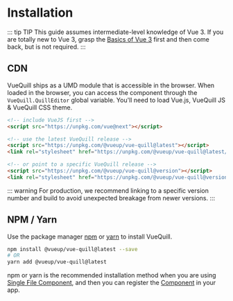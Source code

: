 # Installation

::: tip TIP
This guide assumes intermediate-level knowledge of Vue 3. If you are totally new to Vue 3, grasp the [Basics of Vue 3](https://v3.vuejs.org/guide/introduction.html) first and then come back, but is not required.
:::

## CDN

VueQuill ships as a UMD module that is accessible in the browser. When loaded in the browser, you can access the component through the `VueQuill.QuillEditor` global variable. You'll need to load Vue.js, VueQuill JS & VueQuill CSS theme.

<div class="replaceable-area">

```html
<!-- include VueJS first -->
<script src="https://unpkg.com/vue@next"></script>

<!-- use the latest VueQuill release -->
<script src="https://unpkg.com/@vueup/vue-quill@latest"></script>
<link rel="stylesheet" href="https://unpkg.com/@vueup/vue-quill@latest/dist/vue-quill.snow.css">

<!-- or point to a specific VueQuill release -->
<script src="https://unpkg.com/@vueup/vue-quill@version"></script>
<link rel="stylesheet" href="https://unpkg.com/@vueup/vue-quill@version/dist/vue-quill.snow.css">
```

::: warning 
For production, we recommend linking to a specific version number and build to avoid unexpected breakage from newer versions.
:::

## NPM / Yarn

Use the package manager [npm](https://www.npmjs.com/) or [yarn](https://yarnpkg.com/) to install VueQuill.

```bash
npm install @vueup/vue-quill@latest --save
# OR
yarn add @vueup/vue-quill@latest
```

</div>

npm or yarn is the recommended installation method when you are using [Single File Component](usage.md#in-single-file-component), and then you can register the [Component](usage.md#in-single-file-component) in your app.

<!-- TextReplacer used to replace text after component mounted -->
<ClientOnly>
  <TextReplacer 
    container=".replaceable-area"
    pattern="@latest" 
    prefix="@"
    :replacement="latestRelease"
  ></TextReplacer>
  <TextReplacer 
    container=".replaceable-area"
    pattern="@version"
    prefix="@"
    :replacement="latestReleaseVersion"
  ></TextReplacer>
</ClientOnly>

<script setup>
  import { onMounted, ref } from 'vue'
  import TextReplacer from '../../components/TextReplacer.vue'
  import { getLatestRelease, getLatestReleaseVersion } from '../../utils/github-api.ts'

  const latestRelease = ref('')
  const latestReleaseVersion = ref('')
  onMounted(async () => {
    latestRelease.value = await getLatestRelease('vueup', 'vue-quill').then(data => data)
    latestReleaseVersion.value = await getLatestReleaseVersion('vueup', 'vue-quill').then(data => data)
  })
</script>